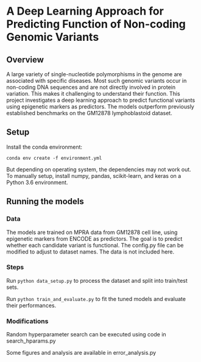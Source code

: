 # A Deep Learning Approach for Predicting Function of Non-coding Genomic Variants

## Overview

A large variety of single-nucleotide polymorphisms in the genome are associated with specific diseases. Most such genomic variants occur in non-coding DNA sequences and are not directly involved in protein variation. This makes it challenging to understand their function. This project investigates a deep learning approach to predict functional variants using epigenetic markers as predictors. The models outperform previously established benchmarks on the GM12878 lymphoblastoid dataset.

## Setup

Install the conda environment:

``` conda env create -f environment.yml ```

But depending on operating system, the dependencies may not work out. To manually setup, install
numpy, pandas, scikit-learn, and keras on a Python 3.6 environment.


## Running the models

### Data
The models are trained on MPRA data from GM12878 cell line, using epigenetic markers from ENCODE as predictors.
The goal is to predict whether each candidate variant is functional. The config.py file can be modified to adjust to dataset names. The data is not included here.

### Steps
Run ```python data_setup.py``` to process the dataset and split into train/test sets.

Run ```python train_and_evaluate.py``` to fit the tuned models and evaluate their performances.

### Modifications

Random hyperparameter search can be executed using code in search_hparams.py

Some figures and analysis are available in error_analysis.py
